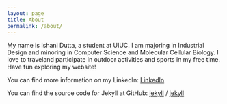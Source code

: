 ```yaml
---
layout: page
title: About
permalink: /about/
---
```


My name is Ishani Dutta, a student at UIUC. I am majoring in Industrial Design and minoring in Computer Science and Molecular Cellular Biology. I love to traveland participate in outdoor activities and sports in my free time. Have fun exploring my website!

You can find more information on my LinkedIn:
[LinkedIn](https://www.linkedin.com/in/ishani-dutta-718a70101/)

You can find the source code for Jekyll at GitHub:
[jekyll][jekyll-organization] /
[jekyll](https://github.com/jekyll/jekyll)


[jekyll-organization]: https://github.com/jekyll
